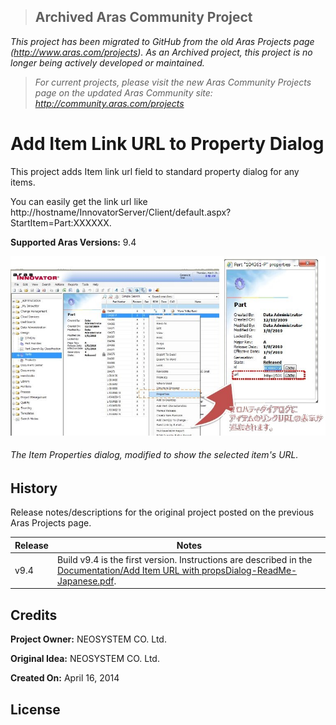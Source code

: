 >## Archived Aras Community Project
*This project has been migrated to GitHub from the old Aras Projects page (http://www.aras.com/projects). As an Archived project, this project is no longer being actively developed or maintained.*

>*For current projects, please visit the new Aras Community Projects page on the updated Aras Community site: http://community.aras.com/projects*

# Add Item Link URL to Property Dialog

This project adds Item link url field to standard property dialog for any items.

You can easily get the link url like http://hostname/InnovatorServer/Client/default.aspx?StartItem=Part:XXXXXX.

**Supported Aras Versions:** 9.4

![Customized Part Form](./Screenshots/screenshot.JPG)
###### *The Item Properties dialog, modified to show the selected item's URL.*

## History

Release notes/descriptions for the original project posted on the previous Aras Projects page.

Release | Notes
--------|--------
v9.4 | Build v9.4 is the first version. Instructions are described in the [Documentation/Add Item URL with propsDialog-ReadMe-Japanese.pdf](Documentation/Add%20Item%20URL%20with%20propsDialog-ReadMe-Japanese.pdf).

## Credits

**Project Owner:** NEOSYSTEM CO. Ltd.

**Original Idea:** NEOSYSTEM CO. Ltd.

**Created On:** April 16, 2014

## License

